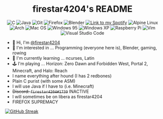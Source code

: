 <h1 align="center">firestar4204's README</h1>


<p align="center"><img src="https://img.shields.io/badge/c-%2300599C.svg?style=for-the-badge&amp;logo=c&amp;logoColor=white" alt="C">
<img src="https://img.shields.io/badge/java-%23ED8B00.svg?style=for-the-badge&amp;logo=java&amp;logoColor=white" alt="Java">
<img src="https://img.shields.io/badge/git-%23F05033.svg?style=for-the-badge&amp;logo=git&amp;logoColor=white" alt="Git">
<img src="https://img.shields.io/badge/Firefox-FF7139?style=for-the-badge&logo=Firefox-Browser&logoColor=white" alt="Firefox">
<img src="https://img.shields.io/badge/blender-%23F5792A.svg?style=for-the-badge&logo=blender&logoColor=white" alt="Blender">
<a href="https://open.spotify.com/user/31zx6zwxqzuevsvic62t2ixvfb7q?si=812d538282654a56"><img src="https://img.shields.io/badge/Spotify-1ED760?style=for-the-badge&logo=spotify&logoColor=white" alt="Link to my Spotify"></a>
<img src="https://img.shields.io/badge/Alpine_Linux-%230D597F.svg?style=for-the-badge&amp;logo=alpine-linux&amp;logoColor=white" alt="Alpine Linux">
<img src="https://img.shields.io/badge/Arch%20Linux-1793D1?logo=arch-linux&amp;logoColor=fff&amp;style=for-the-badge" alt="Arch">
<img src="https://img.shields.io/badge/mac%20os-000000?style=for-the-badge&amp;logo=macos&amp;logoColor=F0F0F0" alt="Mac OS">
<img src="https://img.shields.io/badge/Windows%2095-008484?style=for-the-badge&amp;logo=windows95&amp;logoColor=white" alt="Windows 95">
<img src="https://img.shields.io/badge/Windows%20xp-003399?style=for-the-badge&amp;logo=windowsxp&amp;logoColor=white" alt="Windows XP">
<img src="https://img.shields.io/badge/-RaspberryPi-C51A4A?style=for-the-badge&amp;logo=Raspberry-Pi" alt="Raspberry Pi">
<img src="https://img.shields.io/badge/VIM-%2311AB00.svg?style=for-the-badge&amp;logo=vim&amp;logoColor=white" alt="Vim">
<img src="https://img.shields.io/badge/Visual%20Studio%20Code-0078d7.svg?style=for-the-badge&amp;logo=visual-studio-code&amp;logoColor=white" alt="Visual Studio Code"></p>

- 👋 Hi, I'm [@firestar4204](https://github.com/firestar4204)
- 👀 I'm interested in ... Programming (everyone here is), Blender, gaming, rowing
- 🌱 I'm currently learning ... ncurses, Latin
- 🕹 I'm playing ... Horizon: Zero Dawn and Forbidden West, Portal 2, Minecraft, and Halo: Reach
- I name everything after hound (I has 2 redbones)
- Plain C purist (with some ASM)
- I will use Java if I have to (i.e. Minecraft)
- ~~Discord: `firestar4204#1739`~~ INACTIVE
- I will sometimes be on libera as firestar4204
- FIREFOX SUPREMACY


[![GitHub Streak](https://github-readme-streak-stats.herokuapp.com/?user=firestar4204&theme=dark)](https://git.io/streak-stats)
